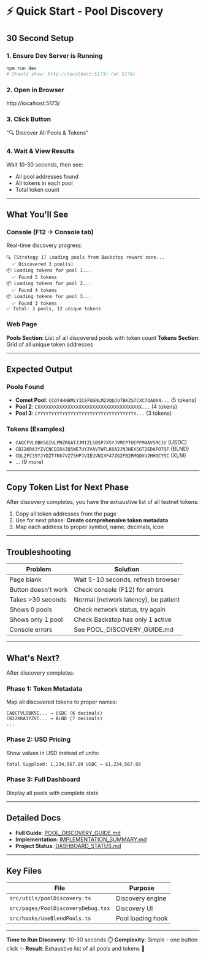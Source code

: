 # ⚡ Quick Start - Pool Discovery

## 30 Second Setup

### 1. Ensure Dev Server is Running
```bash
npm run dev
# Should show: http://localhost:5173/ (or 5174)
```

### 2. Open in Browser
http://localhost:5173/

### 3. Click Button
"🔍 Discover All Pools & Tokens"

### 4. Wait & View Results
Wait 10-30 seconds, then see:
- All pool addresses found
- All tokens in each pool
- Total token count

---

## What You'll See

### Console (F12 → Console tab)
Real-time discovery progress:
```
🔍 [Strategy 1] Loading pools from Backstop reward zone...
  ✅ Discovered 3 pool(s)
📦 Loading tokens for pool 1...
  ✅ Found 5 tokens
📦 Loading tokens for pool 2...
  ✅ Found 4 tokens
📦 Loading tokens for pool 3...
  ✅ Found 3 tokens
✅ Total: 3 pools, 12 unique tokens
```

### Web Page
**Pools Section**: List of all discovered pools with token count
**Tokens Section**: Grid of all unique token addresses

---

## Expected Output

### Pools Found
- **Comet Pool**: `CCQ74HNBMLYICEFUGNLM23QQJU7BKZS7CXC7OAOX4...` (5 tokens)
- **Pool 2**: `CXXXXXXXXXXXXXXXXXXXXXXXXXXXXXXXXXXXXXX...` (4 tokens)
- **Pool 3**: `CYYYYYYYYYYYYYYYYYYYYYYYYYYYYYYYYYYYY...` (3 tokens)

### Tokens (Examples)
- `CAQCFVLOBK5GIULPNZRGATJJMIZL5BSP7X5YJVMCPTUEPFM4AVSRCJU` (USDC)
- `CB22KRA3YZVCNCQI64JQ5WE7UY2VAV7WFLK6A2JN3HEX56T2EDAFO7QF` (BLND)
- `CDLZFC3SYJYDZT7K67VZ75HPJVIEUVNIXF47ZG2FB2RMQQVU2HHGCYSC` (XLM)
- ... (9 more)

---

## Copy Token List for Next Phase

After discovery completes, you have the exhaustive list of all testnet tokens:

1. Copy all token addresses from the page
2. Use for next phase: **Create comprehensive token metadata**
3. Map each address to proper symbol, name, decimals, icon

---

## Troubleshooting

| Problem | Solution |
|---------|----------|
| Page blank | Wait 5-10 seconds, refresh browser |
| Button doesn't work | Check console (F12) for errors |
| Takes >30 seconds | Normal (network latency), be patient |
| Shows 0 pools | Check network status, try again |
| Shows only 1 pool | Check Backstop has only 1 active |
| Console errors | See POOL_DISCOVERY_GUIDE.md |

---

## What's Next?

After discovery completes:

### Phase 1: Token Metadata
Map all discovered tokens to proper names:
```
CAQCFVLOBK5G... → USDC (6 decimals)
CB22KRA3YZVC... → BLND (7 decimals)
...
```

### Phase 2: USD Pricing
Show values in USD instead of units:
```
Total Supplied: 1,234,567.89 USDC → $1,234,567.89
```

### Phase 3: Full Dashboard
Display all pools with complete stats

---

## Detailed Docs

- **Full Guide**: [POOL_DISCOVERY_GUIDE.md](./POOL_DISCOVERY_GUIDE.md)
- **Implementation**: [IMPLEMENTATION_SUMMARY.md](./IMPLEMENTATION_SUMMARY.md)
- **Project Status**: [DASHBOARD_STATUS.md](./DASHBOARD_STATUS.md)

---

## Key Files

| File | Purpose |
|------|---------|
| `src/utils/poolDiscovery.ts` | Discovery engine |
| `src/pages/PoolDiscoveryDebug.tsx` | Discovery UI |
| `src/hooks/useBlendPools.ts` | Pool loading hook |

---

**Time to Run Discovery**: 10-30 seconds ⏱️
**Complexity**: Simple - one button click ✨
**Result**: Exhaustive list of all pools and tokens 🎉
